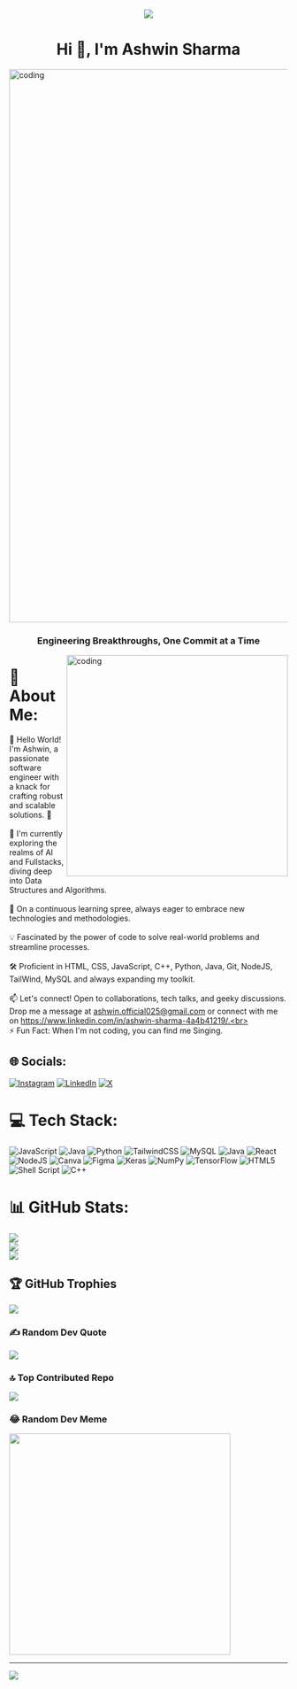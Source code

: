 <h1 align="center">
  <img src="https://github.com/AshwinScripter/AshwinScripter/blob/main/Git_banner.png"/>
</h1>
<h1 align="center">Hi 👋, I'm Ashwin Sharma</h1>
<img align="center" alt="coding" width="1000" src="https://user-images.githubusercontent.com/73097560/115834477-dbab4500-a447-11eb-908a-139a6edaec5c.gif">
<h3 align="center">Engineering Breakthroughs, One Commit at a Time</h3>
<img align="right" alt="coding" width="400" src="https://user-images.githubusercontent.com/55389276/140866485-8fb1c876-9a8f-4d6a-98dc-08c4981eaf70.gif">

# 💫 About Me:
👋 Hello World! I'm Ashwin, a passionate software engineer with a knack for crafting robust and scalable solutions. 🚀<br><br>🔭 I'm currently exploring the realms of AI and Fullstacks, diving deep into Data Structures and Algorithms.<br><br>🌱 On a continuous learning spree, always eager to embrace new technologies and methodologies. <br><br>💡 Fascinated by the power of code to solve real-world problems and streamline processes.<br><br>🛠️ Proficient in HTML, CSS, JavaScript, C++, Python, Java, Git, NodeJS, TailWind, MySQL and always expanding my toolkit.<br><br>📫 Let's connect! Open to collaborations, tech talks, and geeky discussions. Drop me a message at ashwin.official025@gmail.com or connect with me on https://www.linkedin.com/in/ashwin-sharma-4a4b41219/.<br><br>⚡ Fun Fact: When I'm not coding, you can find me Singing.<br>


## 🌐 Socials:
[![Instagram](https://img.shields.io/badge/Instagram-%23E4405F.svg?logo=Instagram&logoColor=white)](https://instagram.com/ash.xin16) [![LinkedIn](https://img.shields.io/badge/LinkedIn-%230077B5.svg?logo=linkedin&logoColor=white)](https://www.linkedin.com/in/ashwinsharma16092002/) [![X](https://img.shields.io/badge/X-black.svg?logo=X&logoColor=white)](https://x.com/@_ashwin_16) 

# 💻 Tech Stack:
![JavaScript](https://img.shields.io/badge/javascript-%23323330.svg?style=for-the-badge&logo=javascript&logoColor=%23F7DF1E) ![Java](https://img.shields.io/badge/java-%23ED8B00.svg?style=for-the-badge&logo=openjdk&logoColor=white) ![Python](https://img.shields.io/badge/python-3670A0?style=for-the-badge&logo=python&logoColor=ffdd54) ![TailwindCSS](https://img.shields.io/badge/tailwindcss-%2338B2AC.svg?style=for-the-badge&logo=tailwind-css&logoColor=white) ![MySQL](https://img.shields.io/badge/mysql-%2300000f.svg?style=for-the-badge&logo=mysql&logoColor=white) ![Java](https://img.shields.io/badge/java-%23ED8B00.svg?style=for-the-badge&logo=openjdk&logoColor=white) ![React](https://img.shields.io/badge/react-%2320232a.svg?style=for-the-badge&logo=react&logoColor=%2361DAFB) ![NodeJS](https://img.shields.io/badge/node.js-6DA55F?style=for-the-badge&logo=node.js&logoColor=white) ![Canva](https://img.shields.io/badge/Canva-%2300C4CC.svg?style=for-the-badge&logo=Canva&logoColor=white) ![Figma](https://img.shields.io/badge/figma-%23F24E1E.svg?style=for-the-badge&logo=figma&logoColor=white) ![Keras](https://img.shields.io/badge/Keras-%23D00000.svg?style=for-the-badge&logo=Keras&logoColor=white) ![NumPy](https://img.shields.io/badge/numpy-%23013243.svg?style=for-the-badge&logo=numpy&logoColor=white) ![TensorFlow](https://img.shields.io/badge/TensorFlow-%23FF6F00.svg?style=for-the-badge&logo=TensorFlow&logoColor=white) ![HTML5](https://img.shields.io/badge/html5-%23E34F26.svg?style=for-the-badge&logo=html5&logoColor=white) ![Shell Script](https://img.shields.io/badge/shell_script-%23121011.svg?style=for-the-badge&logo=gnu-bash&logoColor=white) ![C++](https://img.shields.io/badge/c++-%2300599C.svg?style=for-the-badge&logo=c%2B%2B&logoColor=white)
# 📊 GitHub Stats:
![](https://github-readme-stats.vercel.app/api?username=AshwinScripter&theme=dark&hide_border=false&include_all_commits=true&count_private=true)<br/>
![](https://github-readme-streak-stats.herokuapp.com/?user=AshwinScripter&theme=dark&hide_border=false)<br/>
![](https://github-readme-stats.vercel.app/api/top-langs/?username=AshwinScripter&theme=dark&hide_border=false&include_all_commits=true&count_private=true&layout=compact)

## 🏆 GitHub Trophies
![](https://github-profile-trophy.vercel.app/?username=AshwinScripter&theme=radical&no-frame=false&no-bg=false&margin-w=4)

### ✍️ Random Dev Quote
![](https://quotes-github-readme.vercel.app/api?type=vetical&theme=radical)

### 🔝 Top Contributed Repo
![](https://github-contributor-stats.vercel.app/api?username=AshwinScripter&limit=5&theme=dark&combine_all_yearly_contributions=true)

### 😂 Random Dev Meme
<img src='https://randommeme-five.vercel.app/' style="height: 400px;"/>

---
[![](https://visitcount.itsvg.in/api?id=AshwinScripter&icon=0&color=0)](https://visitcount.itsvg.in)

<!-- Proudly created with GPRM ( https://gprm.itsvg.in ) -->
